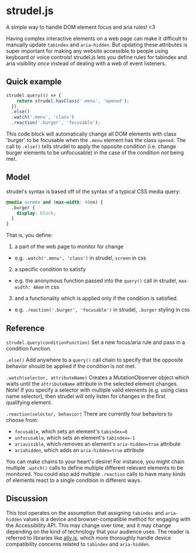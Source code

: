 # strudel.js

A simple way to handle DOM element focus and aria rules! <3

Having complex interactive elements on a web page can make it difficult to manually update `tabindex` and `aria-hidden`. But updating these attributes is super important for making any website accessible to people using keyboard or voice controls! strudel.js lets you define rules for tabindex and aria visibility *once* instead of dealing with a web of event listeners. 

## Quick example

```javascript
strudel.query(() => {
	return strudel.hasClass('.menu', 'opened');
  })
  .else()
  .watch('.menu', 'class')
  .reaction('.burger', 'focusable');
```
This code block will automatically change all DOM elements with class 'burger' to be focusable when the `.menu` element has the class `opened`. The call to `.else()` tells strudel to apply the opposite condition (i.e. change burger elements to be unfocusable) in the case of the condition *not* being met.


## Model

strudel's syntax is based off of the syntax of a typical CSS media query: 

```css
@media screen and (max-width: 48em) {
  .burger {
    display: block;
  }
}
```
That is, you define:
1. a part of the web page to monitor for change
  - e.g. `.watch('.menu', 'class')` in strudel, `screen` in css
2. a specific condition to satisfy
  - e.g. the anonymous function passed into the `query()` call in strudel,  `max-width: 48em` in css
3. and a functionality which is applied only if the condition is satisfied.
  - e.g. `.reaction('.burger', 'focusable')` in strudel, `.burger` styling in css
  
## Reference

`strudel.query(conditionFunction)`
Set a new focus/aria rule and pass in a condition function.

`.else()`
Add anywhere to a `query()` call chain to specify that the opposite behavior should be applied if the condition is not met.

`.watch(selector, attributeName)`
Creates a MutationObserver object which waits until the `attributeName` attribute in the selected element changes. Note! If you specify a selector with multiple valid elements (e.g. using class name selector), then strudel will only listen for changes in the first qualifying element.

`.reaction(selector, behavior)`
There are currently four behaviors to choose from: 
  - `focusable`, which sets an element's `tabindex=0`
  - `unfocusable`, which sets an element's `tabindex=-1`
  - `ariavisible`, which removes an element's `aria-hidden=true` attribute
  - `ariahidden`, which adds an `aria-hidden=true` attribute
  
You can make chains to your heart's desire! For instance, you might chain multiple `.watch()` calls to define multiple different relevant elements to be monitored. You could also add multiple `.reaction` calls to have many kinds of elements react to a single condition in different ways.

## Discussion

This tool operates on the assumption that assigning `tabindex` and `aria-hidden` values is a device and browser-compatible method for engaging with the Accessibility API. This may change over time, and it may change depending on the kind of technology that your audience uses. The reader is referred to libraries like [ally.js](https://allyjs.io/), which more thoroughly handle device compatibility concerns related to `tabindex` and `aria-hidden`.